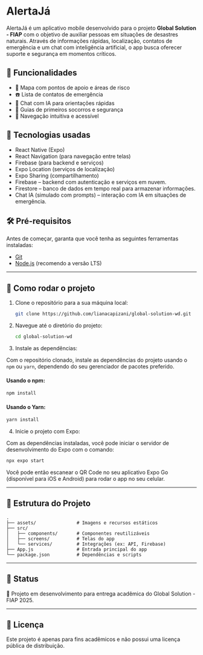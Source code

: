
# AlertaJá

AlertaJá é um aplicativo mobile desenvolvido para o projeto **Global Solution - FIAP** com o objetivo de auxiliar pessoas em situações de desastres naturais. Através de informações rápidas, localização, contatos de emergência e um chat com inteligência artificial, o app busca oferecer suporte e segurança em momentos críticos.

## 🚨 Funcionalidades

- 📍 Mapa com pontos de apoio e áreas de risco
- ☎️ Lista de contatos de emergência
- 🧠 Chat com IA para orientações rápidas
- 📘 Guias de primeiros socorros e segurança
- 🧭 Navegação intuitiva e acessível

## 📱 Tecnologias usadas

- React Native (Expo)
- React Navigation (para navegação entre telas)
- Firebase (para backend e serviços)
- Expo Location (serviços de localização)
- Expo Sharing (compartilhamento)
- Firebase – backend com autenticação e serviços em nuvem.
- Firestore – banco de dados em tempo real para armazenar informações.
- Chat IA (simulado com prompts) – interação com IA em situações de emergência.


## 🛠️ Pré-requisitos

Antes de começar, garanta que você tenha as seguintes ferramentas instaladas:

- [Git](https://git-scm.com/)
- [Node.js](https://nodejs.org/) (recomendo a versão LTS)

---

## 🚀 Como rodar o projeto

1. Clone o repositório para a sua máquina local:

    ```bash
    git clone https://github.com/lianacapizani/global-solution-wd.git
    ```

2. Navegue até o diretório do projeto:

    ```bash
    cd global-solution-wd
    ```

3. Instale as dependências:

Com o repositório clonado, instale as dependências do projeto usando o `npm` ou `yarn`, dependendo do seu gerenciador de pacotes preferido.

#### Usando o npm:

```bash
npm install
```

#### Usando o Yarn:

```bash
yarn install
```

4. Inicie o projeto com Expo:

Com as dependências instaladas, você pode iniciar o servidor de desenvolvimento do Expo com o comando:

```bash
npx expo start
```

Você pode então escanear o QR Code no seu aplicativo Expo Go (disponível para iOS e Android) para rodar o app no seu celular.

---

## 📁 Estrutura do Projeto

```
.
├── assets/               # Imagens e recursos estáticos
├── src/                 
│   ├── components/       # Componentes reutilizáveis
│   ├── screens/          # Telas do app
│   └── services/         # Integrações (ex: API, Firebase)
├── App.js                # Entrada principal do app
└── package.json          # Dependências e scripts
```

---


## 📌 Status

🚧 Projeto em desenvolvimento para entrega acadêmica do Global Solution - FIAP 2025.

---

## 📄 Licença

Este projeto é apenas para fins acadêmicos e não possui uma licença pública de distribuição.
